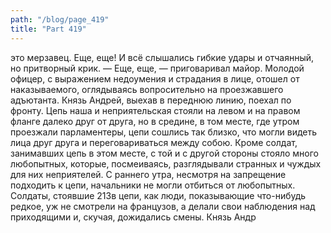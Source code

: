 ```yaml
---
path: "/blog/page_419"
title: "Part 419"
---
```


 это мерзавец. Еще, еще!
И всё слышались гибкие удары и отчаянный, но притворный крик.
— Еще, еще, — приговаривал майор.
Молодой офицер, с выражением недоумения и страдания в лице, отошел от наказываемого, оглядываясь вопросительно на проезжавшего адъютанта.
Князь Андрей, выехав в переднюю линию, поехал по фронту. Цепь наша и неприятельская стояли на левом и на правом фланге далеко друг от друга, но в средине, в том месте, где утром проезжали парламентеры, цепи сошлись так близко, что могли видеть лица друг друга и переговариваться между собою. Кроме солдат, занимавших цепь в этом месте, с той и с другой стороны стояло много любопытных, которые, посмеиваясь, разглядывали странных и чуждых для них неприятелей.
С раннего утра, несмотря на запрещение подходить к цепи, начальники не могли отбиться от любопытных. Солдаты, стоявшие 213в цепи, как люди, показывающие что-нибудь редкое, уж не смотрели на французов, а делали свои наблюдения над приходящими и, скучая, дожидались смены. Князь Андр
